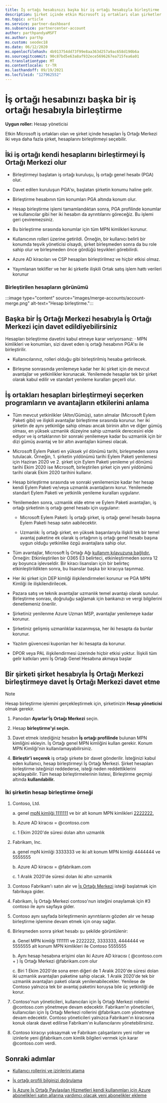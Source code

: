 ```yaml
---
title: İş ortağı hesabınızı başka bir iş ortağı hesabıyla birleştirme
description: Şirket içinde etkin Microsoft iş ortakları olan şirketler için iş ortağı İş Ortağı Merkezi başka bir iş ortağı hesabıyla birleştirmeyi İş Ortağı Merkezi.
ms.topic: article
ms.service: partner-dashboard
ms.subservice: partnercenter-account
author: parthpandyaMSFT
ms.author: parthp
ms.custom: seodec18
ms.date: 06/12/2020
ms.openlocfilehash: 4b913754dd73f99e8aa363d257a9ac658d190b6a
ms.sourcegitcommit: 90c87bd5e63a8af932ece5696267ea715fea6a01
ms.translationtype: MT
ms.contentlocale: tr-TR
ms.lasthandoff: 09/19/2021
ms.locfileid: "127962552"
---
```

# <a name="merge-your-partner-account-with-another-partner-account"></a>İş ortağı hesabınızı başka bir iş ortağı hesabıyla birleştirme

**Uygun roller:** Hesap yöneticisi

Etkin Microsoft iş ortakları olan ve şirket içinde hesapları İş Ortağı Merkezi iki veya daha fazla şirket, hesaplarını birleştirmeyi seçebilir.

## <a name="what-happens-when-two-partners-elect-to-merge-their-partner-center-accounts"></a>İki iş ortağı kendi hesaplarını birleştirmeyi İş Ortağı Merkezi olur

- Birleştirmeyi başlatan iş ortağı kuruluşu, İş ortağı genel hesabı (PGA) olur.

- Davet edilen kuruluşun PGA'sı, başlatan şirketin konumu haline gelir.

- Birleştirme hesabının tüm konumları PGA altında konum olur.

- Hesap birleştirme işlemi tamamlandıktan sonra, PGA profilinde konumlar ve kullanıcılar gibi her iki hesabın da ayrıntılarını göreceğiz. Bu işlemi geri çeviremezsiniz.

- Bu birleştirme sırasında konumlar için tüm MPN kimlikleri korunur.

- Kullanıcının rolleri üzerine getirildi. Örneğin, bir kullanıcı belirli bir konumda teşvik yöneticisi olsaydı, şirket birleşmeden sonra da bu role sahip olur ve birleşmeden önce gördüğü teşvikleri görebilirdi.

- Azure AD kiracıları ve CSP hesapları birleştirilmez ve hiçbir etkisi olmaz.

- Yayımlanan teklifler ve her iki şirketle ilişkili Ortak satış işlem hattı verileri korunur

### <a name="view-of-merged-accounts"></a>Birleştirilen hesapların görünümü

:::image type="content" source="images/merge-accounts/account-merge.png" alt-text="Hesap birleştirme.":::

## <a name="what-to-expect-if-you-have-been-invited-to-merge-your-partner-center-account-with-another-partner-center-account"></a>Başka bir İş Ortağı Merkezi hesabıyla İş Ortağı Merkezi için davet edildiyebilirsiniz

Hesapları birleştirme davetini kabul etmeye karar veriyorsanız: · MPN kimlikleri ve konumları, sizi davet eden iş ortağı hesabının PGA'sı ile birleştirilir.

- Kullanıcılarınız, rolleri olduğu gibi birleştirilmiş hesaba getirilecek.

- Birleşme sonrasında yenilemeye kadar her iki şirket için de mevcut avantajlar ve yetkinlikler korunacak. Yenilemede hesaplar tek bir şirket olarak kabul edilir ve standart yenileme kuralları geçerli olur.

## <a name="understand-the-impacts-to-programs-and-benefits-when-partners-elect-to-merge-accounts"></a>İş ortakları hesapları birleştirmeyi seçerken programların ve avantajların etkilerini anlama

- Tüm mevcut yetkinlikler (Altın/Gümüş), satın almalar (Microsoft Eylem Paketi gibi) ve ilişkili avantajlar birleştirme sırasında korunur. her iki şirketin de aynı yetkinliğe sahip olması ancak birinin altın ve diğer gümüş olması, en yüksek uzmanlık düzeyine sahip uzmanlık derecesini elde ediyor ve iş ortaklarının bir sonraki yenilemeye kadar bu uzmanlık için bir dizi gümüş avantaj ve bir altın avantajları kümesi olacak. 

- Microsoft Eylem Paketi en yüksek yıl dönümü tarihi, birleşmeden sonra tutulacak. Örneğin, 1. şirketin yıldönümü tarihi Eylem Paketi yenilemesi için Haziran 2020 ve 2. şirket için Eylem Paketi yenileme yıl dönümü tarihi Ekim 2020 ise Microsoft, birleştirilen şirket için yeni yıldönümü tarihi olarak Ekim 2020 tarihini kullanır.

- Hesap birleştirme sırasında ve sonraki yenilemenize kadar her hesap kendi Eylem Paketi ve/veya uzmanlık avantajlarını korur. Yenilemede standart Eylem Paketi ve yetkinlik yenileme kuralları uygulanır.

- Yenilemeden sonra, uzmanlık elde etme ve Eylem Paketi avantajları, iş ortağı şirketinin iş ortağı genel hesabı için uygulanır:

  - Microsoft Eylem Paketi: İş ortağı şirket, iş ortağı genel hesabı başına Eylem Paketi hesap satın aabilecektir.

  - Uzmanlık: İş ortağı şirket, en yüksek başarılarıyla ilişkili tek bir temel avantaj paketine ek olarak iş ortağının iş ortağı genel hesabı başına uygun olduğu yetkinlike özgü avantajlara sahip olur.

- Tüm avantajlar, Microsoft İş Ortağı Ağı [kullanım kılavuzuna bağlıdır.](https://partner.microsoft.com/dashboard/account/merger) Örneğin: Etkinleştirilen bir O365 E3 belirteci, etkinleştirmeden sonra 12 ay boyunca işlevseldir. Bir kiracı lisansları için bir belirteç etkinleştirildikten sonra, bu lisanslar başka bir kiracıya taşınmaz.

- Her iki şirket için DEP kimliği ilişkilendirmeleri korunur ve PGA MPN Kimliği ile ilişkilendirilecek.

- Pazara satış ve teknik avantajlar uzmanlık temel avantajı olarak sunulur. Birleştirme sonrası, doğruluğu sağlamak için bankanızı ve vergi bilgilerini denetlemeniz önerilir.

- Şirketiniz yenilenme Azure Uzman MSP, avantajlar yenilemeye kadar korunur.

- Şirketiniz gelişmiş uzmanlıklar kazanmışsa, her iki hesapta da bunlar korunur.

- Yazılım güvencesi kuponları her iki hesapta da korunur. 

- DPOR veya PAL ilişkilendirmesi üzerinde hiçbir etkisi yoktur. İlişkili tüm gelir katkıları yeni İş Ortağı Genel Hesabına akmaya başlar

## <a name="invite-a-company-to-merge-their-partner-center-account-with-your-partner-center-account"></a>Bir şirketi şirket hesabıyla İş Ortağı Merkezi birleştirmeye davet İş Ortağı Merkezi davet etme

>[!Note]
>Hesap birleştirme işlemini gerçekleştirmek için, şirketinizin **Hesap yöneticisi** olmak gerekir.

1. Panodan **Ayarlar'İş Ortağı Merkezi** seçin. 

2. Hesap **birleştirme'yi seçin.**

3. Davet etmek istediğiniz hesabın **İş ortağı profilinde** bulunan MPN kimliğini ekleyin. İş Ortağı genel MPN kimliğini kullan gerekir. Konum MPN Kimliği'nin kullanılamayabilirsiniz.

4. **Birleştir'i seçerek** iş ortağı şirkete bir davet gönderilir. İsteğinizi kabul eden kullanıcı, hesap birleştirmeyi İş Ortağı Merkezi. Şirket hesapları birleştirme isteğinizi reddederse, isteği neden reddettiklerini açıklayabilir. Tüm hesap birleştirmelerinin listesi, Birleştirme geçmişi altında **kullanılabilir.**
 
### <a name="example-of-two-companies-merging-accounts"></a>İki şirketin hesap birleştirme örneği

1. Contoso, Ltd. 

    a. genel [mpN kimliği 1111111](https://partner.microsoft.com/pcv/accountsettings/connectedpartnerprofile) ve bir alt konum MPN kimlikleri [2222222.](https://partner.microsoft.com/pcv/accountsettings/locationsprofile)
  
    b. Azure AD kiracısı = @contoso.com
 
    c. 1 Ekim 2020'de süresi dolan altın uzmanlık
2. Fabrikam, Inc.
 
    a. genel mpN kimliği 3333333 ve iki alt konum MPN kimliği 4444444 ve 5555555

    b.  Azure AD kiracısı = @fabrikam.com

    c.  1 Aralık 2020'de süresi dolan iki altın uzmanlık
3.  Contoso Fabrikam'ı satın alır ve [İş Ortağı Merkezi](https://partner.microsoft.com/dashboard/account/merger) isteği başlatmak için fabrikaya gider.
4.  Fabrikam, İş Ortağı Merkezi contoso'nun isteğini onaylamak için #3 contoso ile aynı sayfaya gider.
5.  Contoso aynı sayfada birleştirmenin ayrıntılarını gözden alır ve hesap birleştirme işlemine devam etmek için onay sağlar.
6.  Birleşmeden sonra şirket hesabı şu şekilde görüntülenir:

    a.  Genel MPN kimliği 1111111 ve 2222222, 3333333, 4444444 ve 5555555 alt konum MPN kimlikleri ile Contoso 5555555
    
    b.  Aynı hesap hesabına erişimi olan iki Azure AD kiracısı ( @contoso.com + ) İş Ortağı Merkezi @fabrikam.com olur
    
    c.  Biri 1 Ekim 2020'de sona eren diğeri de 1 Aralık 2020'de süresi dolan iki uzmanlık avantajları paketine sahip olacak. 1 Aralık 2020'de tek bir uzmanlık avantajları paketi olarak yenilenabilecekler. Yenilese de Contoso yalnızca tek bir avantaj paketini koruysa bile üç yetkinliği de korur.
    
7.  Contoso'nun yöneticileri, kullanıcıları için İş Ortağı Merkezi rollerini @contoso.com yönetmeye devam edecektir. Fabrikam'ın yöneticileri, kullanıcıları için İş Ortağı Merkezi rollerini @fabrikam.com yönetmeye devam edecektir. Contoso yöneticileri yalnızca Fabrikam'ın kiracısına konuk olarak davet edilirse Fabrikam'ın kullanıcılarını yönetebilirsiniz.
8.  Contoso kiracıyı yoksaymak ve Fabrikam çalışanlarını yeni roller ve izinlerle yeni @fabrikam.com kimlik bilgileri vermek için karar @contoso.com verdi.

## <a name="next-steps"></a>Sonraki adımlar

- [Kullanıcı rollerini ve izinlerini atama](permissions-overview.md)

- [İş ortağı profili bilginizi doğrulama](update-your-partner-profile.md)

- [İş Azure İş Ortağı Paylaşılan Hizmetleri kendi kullanımları için Azure abonelikleri satın allarına yardımcı olacak yeni abonelikler ekleme](shared-services.md)
